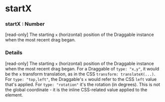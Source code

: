 # startX

### startX : Number

\[read-only] The starting `x` (horizontal) position of the Draggable instance when the most recent drag began.

### Details[​](#details "Direct link to Details")

\[read-only] The starting `x` (horizontal) position of the Draggable instance when the most recent drag began. For a Draggable of `type: "x,y"`, it would be the `x` transform translation, as in the CSS `transform: translateX(...)`. For `type: "top,left"`, the Draggable's `x` would refer to the CSS `left` value that's applied. For `type: "rotation"` it's the rotation (in degrees). This is not the global coordinate - it is the inline CSS-related value applied to the element.
